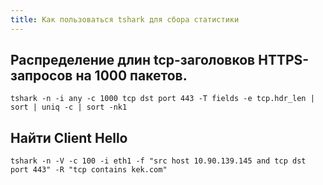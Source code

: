 ```yaml
---
title: Как пользоваться tshark для сбора статистики
---
```


## Распределение длин tcp-заголовков HTTPS-запросов на 1000 пакетов.

``` shell
tshark -n -i any -c 1000 tcp dst port 443 -T fields -e tcp.hdr_len | sort | uniq -c | sort -nk1
```

## Найти Client Hello

``` shell
tshark -n -V -c 100 -i eth1 -f "src host 10.90.139.145 and tcp dst port 443" -R "tcp contains kek.com"
```
